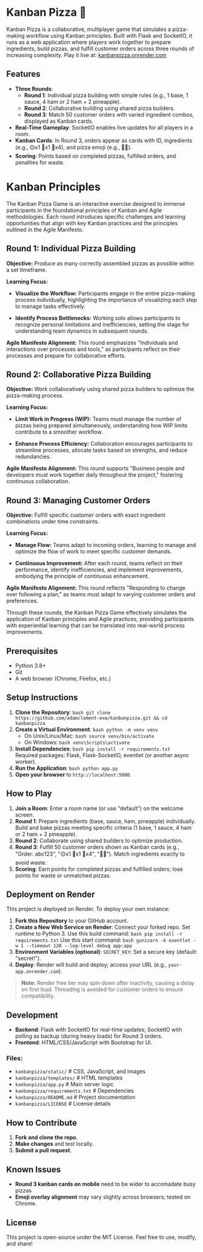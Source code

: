 # Kanban Pizza 🍕
Kanban Pizza is a collaborative, multiplayer game that simulates a pizza-making workflow using Kanban principles. Built with Flask and SocketIO, it runs as a web application where players work together to prepare ingredients, build pizzas, and fulfill customer orders across three rounds of increasing complexity.
Play it live at: [kanbanpizza.onrender.com](https://kanbanpizza.onrender.com)
## Features
- **Three Rounds**:  
  - **Round 1**: Individual pizza building with simple rules (e.g., 1 base, 1 sauce, 4 ham or 2 ham + 2 pineapple).  
  - **Round 2**: Collaborative building using shared pizza builders.  
  - **Round 3**: Match 50 customer orders with varied ingredient combos, displayed as Kanban cards.  
- **Real-Time Gameplay**: SocketIO enables live updates for all players in a room.  
- **Kanban Cards**: In Round 3, orders appear as cards with ID, ingredients (e.g., 🟡x1 🔴x1 🥓x4), and pizza emoji (e.g., 🍕🥓).  
- **Scoring**: Points based on completed pizzas, fulfilled orders, and penalties for waste.
  
# Kanban Principles

The Kanban Pizza Game is an interactive exercise designed to immerse participants in the foundational principles of Kanban and Agile methodologies. Each round introduces specific challenges and learning opportunities that align with key Kanban practices and the principles outlined in the Agile Manifesto.

## Round 1: Individual Pizza Building

**Objective:** Produce as many correctly assembled pizzas as possible within a set timeframe.

**Learning Focus:**

- **Visualize the Workflow:** Participants engage in the entire pizza-making process individually, highlighting the importance of visualizing each step to manage tasks effectively.

- **Identify Process Bottlenecks:** Working solo allows participants to recognize personal limitations and inefficiencies, setting the stage for understanding team dynamics in subsequent rounds.

**Agile Manifesto Alignment:** This round emphasizes "Individuals and interactions over processes and tools," as participants reflect on their processes and prepare for collaborative efforts.

## Round 2: Collaborative Pizza Building

**Objective:** Work collaboratively using shared pizza builders to optimize the pizza-making process.

**Learning Focus:**

- **Limit Work in Progress (WIP):** Teams must manage the number of pizzas being prepared simultaneously, understanding how WIP limits contribute to a smoother workflow.

- **Enhance Process Efficiency:** Collaboration encourages participants to streamline processes, allocate tasks based on strengths, and reduce redundancies.

**Agile Manifesto Alignment:** This round supports "Business people and developers must work together daily throughout the project," fostering continuous collaboration.

## Round 3: Managing Customer Orders

**Objective:** Fulfill specific customer orders with exact ingredient combinations under time constraints.

**Learning Focus:**

- **Manage Flow:** Teams adapt to incoming orders, learning to manage and optimize the flow of work to meet specific customer demands.

- **Continuous Improvement:** After each round, teams reflect on their performance, identify inefficiencies, and implement improvements, embodying the principle of continuous enhancement.

**Agile Manifesto Alignment:** This round reflects "Responding to change over following a plan," as teams must adapt to varying customer orders and preferences.

Through these rounds, the Kanban Pizza Game effectively simulates the application of Kanban principles and Agile practices, providing participants with experiential learning that can be translated into real-world process improvements.

## Prerequisites
- Python 3.8+  
- Git  
- A web browser (Chrome, Firefox, etc.)
## Setup Instructions
1. **Clone the Repository**: ```bash git clone https://github.com/adamclement-exe/kanbanpizza.git && cd kanbanpizza```
2. **Create a Virtual Environment**: ```bash python -m venv venv```  
   - On Unix/Linux/Mac: ```bash source venv/bin/activate```  
   - On Windows: ```bash venv\Scripts\activate```
3. **Install Dependencies**: ```bash pip install -r requirements.txt```  
   Required packages: Flask, Flask-SocketIO, eventlet (or another async worker).
4. **Run the Application**: ```bash python app.py```
5. **Open your browser** to `http://localhost:5000`.
## How to Play
1. **Join a Room**: Enter a room name (or use "default") on the welcome screen.  
2. **Round 1**: Prepare ingredients (base, sauce, ham, pineapple) individually. Build and bake pizzas meeting specific criteria (1 base, 1 sauce, 4 ham or 2 ham + 2 pineapple).  
3. **Round 2**: Collaborate using shared builders to optimize production.  
4. **Round 3**: Fulfill 50 customer orders shown as Kanban cards (e.g., "Order: abc123", "🟡x1 🔴x1 🥓x4", "🍕🥓"). Match ingredients exactly to avoid waste.  
5. **Scoring**: Earn points for completed pizzas and fulfilled orders; lose points for waste or unmatched pizzas.
## Deployment on Render
This project is deployed on Render. To deploy your own instance:  
1. **Fork this Repository** to your GitHub account.  
2. **Create a New Web Service on Render**: Connect your forked repo. Set runtime to Python 3. Use this build command: ```bash pip install -r requirements.txt``` Use this start command: ```bash gunicorn -k eventlet -w 1 --timeout 120 --log-level debug app:app```  
3. **Environment Variables (optional)**: `SECRET_KEY`: Set a secure key (default: "secret!").  
4. **Deploy**: Render will build and deploy; access your URL (e.g., `your-app.onrender.com`).  
> **Note:** Render free tier may spin down after inactivity, causing a delay on first load. Threading is avoided for customer orders to ensure compatibility.
## Development
- **Backend**: Flask with SocketIO for real-time updates; SocketIO with polling as backup (during heavy loads) for Round 3 orders.  
- **Frontend**: HTML/CSS/JavaScript with Bootstrap for UI.
### Files:
- `kanbanpizza/static/` # CSS, JavaScript, and images  
- `kanbanpizza/templates/` # HTML templates  
- `kanbanpizza/app.py` # Main server logic  
- `kanbanpizza/requirements.txt` # Dependencies  
- `kanbanpizza/README.md` # Project documentation  
- `kanbanpizza/LICENSE` # License details
## How to Contribute
1. **Fork and clone the repo**.  
2. **Make changes** and test locally.  
3. **Submit a pull request**.
## Known Issues
- **Round 3 kanban cards on mobile** need to be wider to accomadate busy pizzas
- **Emoji overlay alignment** may vary slightly across browsers; tested on Chrome.   
## License
This project is open-source under the MIT License. Feel free to use, modify, and share!
